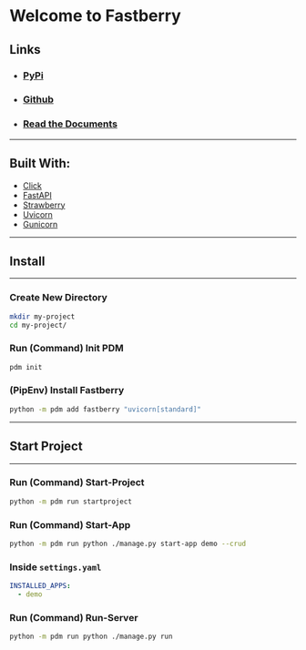 # Welcome to **Fastberry**

## Links

- ### [PyPi](https://pypi.org/project/fastberry)
- ### [Github](https://github.com/hlop3z/fastberry)
- ### [Read the Documents](https://hlop3z.github.io/fastberry/)

---

## Built With:

- [Click](https://github.com/pallets/click/)
- [FastAPI](https://fastapi.tiangolo.com/)
- [Strawberry](https://strawberry.rocks/)
- [Uvicorn](https://www.uvicorn.org/)
- [Gunicorn](https://gunicorn.org/)

---

## Install

---

### Create New Directory

```sh
mkdir my-project
cd my-project/
```

### Run (Command) Init PDM

```sh
pdm init
```

### (PipEnv) Install Fastberry

```sh
python -m pdm add fastberry "uvicorn[standard]"
```

---

## Start Project

---

### Run (Command) Start-Project

```sh
python -m pdm run startproject
```

### Run (Command) Start-App

```sh
python -m pdm run python ./manage.py start-app demo --crud
```

### Inside `settings.yaml`

```yaml
INSTALLED_APPS:
  - demo
```

### Run (Command) Run-Server

```sh
python -m pdm run python ./manage.py run
```
